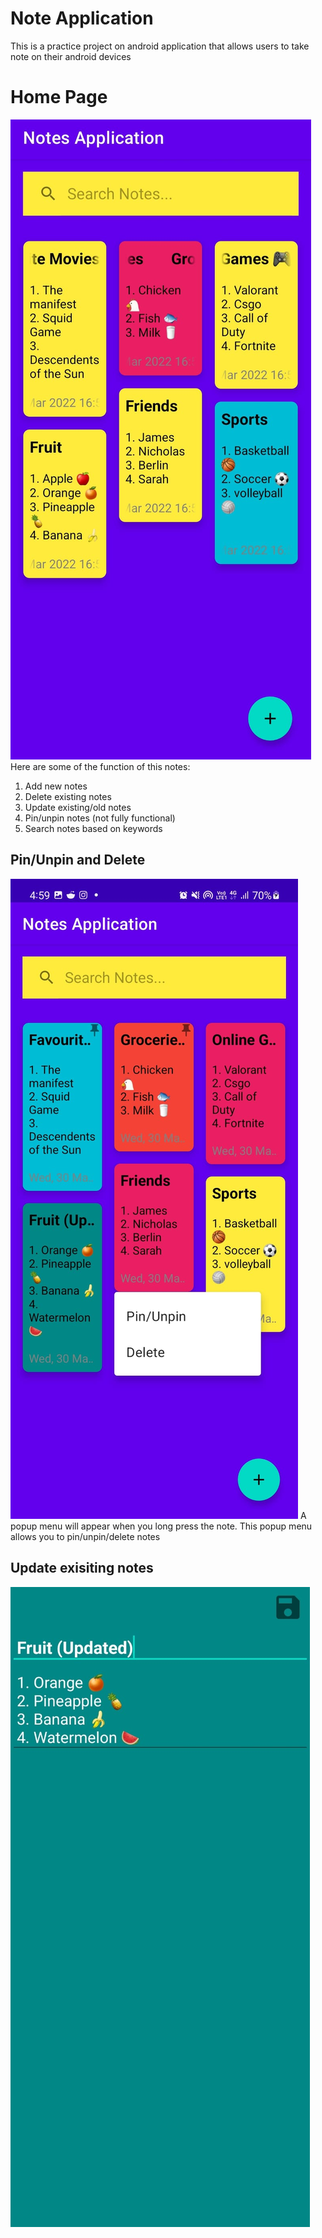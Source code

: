 # Note Application
This is a practice project on android application that allows users to take note on their android devices
 
# Home Page 
![Home Page](https://github.com/victorjongsoon/note-application/blob/main/img/Notes%20Application.jpeg)
Here are some of the function of this notes:
1. Add new notes
2. Delete existing notes
3. Update existing/old notes
4. Pin/unpin notes (not fully functional)
5. Search notes based on keywords

## Pin/Unpin and Delete
![Pin/Unpin or Delete](https://github.com/victorjongsoon/note-application/blob/main/img/pin%20and%20delete.jpeg)
A popup menu will appear when you long press the note. This popup menu allows you to pin/unpin/delete notes

## Update exisiting notes
![Update](https://github.com/victorjongsoon/note-application/blob/main/img/Update.jpeg)
